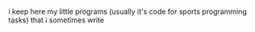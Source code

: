 i keep here my little programs (usually it's code for sports programming tasks) that i sometimes write
